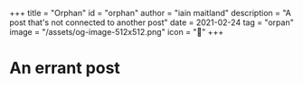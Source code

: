 +++
title = "Orphan"
id = "orphan"
author = "iain maitland"
description = "A post that's not connected to another post"
date = 2021-02-24
tag = "orpan"
image = "/assets/og-image-512x512.png"
icon = "🐚"
+++

# An errant post